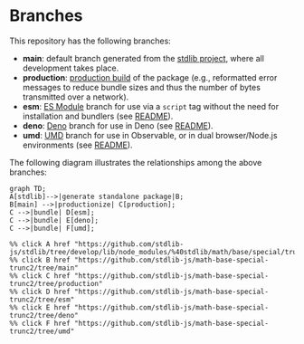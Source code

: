 <!--

@license Apache-2.0

Copyright (c) 2022 The Stdlib Authors.

Licensed under the Apache License, Version 2.0 (the "License");
you may not use this file except in compliance with the License.
You may obtain a copy of the License at

    http://www.apache.org/licenses/LICENSE-2.0

Unless required by applicable law or agreed to in writing, software
distributed under the License is distributed on an "AS IS" BASIS,
WITHOUT WARRANTIES OR CONDITIONS OF ANY KIND, either express or implied.
See the License for the specific language governing permissions and
limitations under the License.

-->

# Branches

This repository has the following branches:

-   **main**: default branch generated from the [stdlib project][stdlib-url], where all development takes place.
-   **production**: [production build][production-url] of the package (e.g., reformatted error messages to reduce bundle sizes and thus the number of bytes transmitted over a network).
-   **esm**: [ES Module][esm-url] branch for use via a `script` tag without the need for installation and bundlers (see [README][esm-readme]).
-   **deno**: [Deno][deno-url] branch for use in Deno (see [README][deno-readme]).
-   **umd**: [UMD][umd-url] branch for use in Observable, or in dual browser/Node.js environments (see [README][umd-readme]).

The following diagram illustrates the relationships among the above branches:

```mermaid
graph TD;
A[stdlib]-->|generate standalone package|B;
B[main] -->|productionize| C[production];
C -->|bundle| D[esm];
C -->|bundle| E[deno];
C -->|bundle| F[umd];

%% click A href "https://github.com/stdlib-js/stdlib/tree/develop/lib/node_modules/%40stdlib/math/base/special/trunc2"
%% click B href "https://github.com/stdlib-js/math-base-special-trunc2/tree/main"
%% click C href "https://github.com/stdlib-js/math-base-special-trunc2/tree/production"
%% click D href "https://github.com/stdlib-js/math-base-special-trunc2/tree/esm"
%% click E href "https://github.com/stdlib-js/math-base-special-trunc2/tree/deno"
%% click F href "https://github.com/stdlib-js/math-base-special-trunc2/tree/umd"
```

[stdlib-url]: https://github.com/stdlib-js/stdlib/tree/develop/lib/node_modules/%40stdlib/math/base/special/trunc2
[production-url]: https://github.com/stdlib-js/math-base-special-trunc2/tree/production
[deno-url]: https://github.com/stdlib-js/math-base-special-trunc2/tree/deno
[deno-readme]: https://github.com/stdlib-js/math-base-special-trunc2/blob/deno/README.md
[umd-url]: https://github.com/stdlib-js/math-base-special-trunc2/tree/umd
[umd-readme]: https://github.com/stdlib-js/math-base-special-trunc2/blob/umd/README.md
[esm-url]: https://github.com/stdlib-js/math-base-special-trunc2/tree/esm
[esm-readme]: https://github.com/stdlib-js/math-base-special-trunc2/blob/esm/README.md